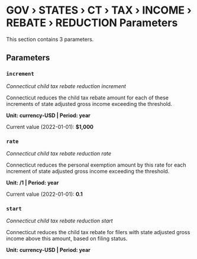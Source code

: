 # GOV › STATES › CT › TAX › INCOME › REBATE › REDUCTION Parameters

This section contains 3 parameters.

## Parameters

### `increment`
*Connecticut child tax rebate reduction increment*

Connecticut reduces the child tax rebate amount for each of these increments of state adjusted gross income exceeding the threshold.

**Unit: currency-USD | Period: year**

Current value (2022-01-01): **$1,000**


### `rate`
*Connecticut child tax rebate reduction rate*

Connecticut reduces the personal exemption amount by this rate for each increment of state adjusted gross income exceeding the threshold.

**Unit: /1 | Period: year**

Current value (2022-01-01): **0.1**


### `start`
*Connecticut child tax rebate reduction start*

Connecticut reduces the child tax rebate for filers with state adjusted gross income above this amount, based on filing status.

**Unit: currency-USD | Period: year**

